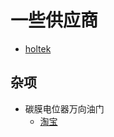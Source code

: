 # 一些供应商

- [holtek](https://www.holtek.com.cn/home)



## 杂项

- 碳膜电位器万向油门
  - [淘宝](https://item.taobao.com/item.htm?spm=a1z09.2.0.0.773a2e8d02rxsi&id=597437498079&_u=nd0tp5f4577)

